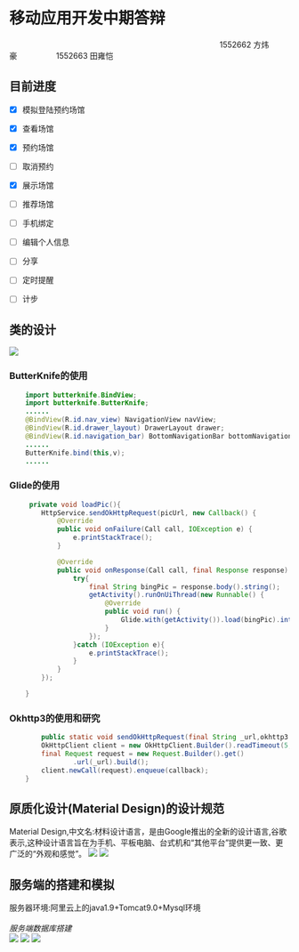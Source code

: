 # 移动应用开发中期答辩
&emsp;&emsp;&emsp;&emsp;&emsp;&emsp;&emsp;&emsp;&emsp;&emsp;&emsp;&emsp;&emsp;&emsp;&emsp;&emsp;&emsp;&emsp;&emsp;&emsp;&emsp;&emsp;&emsp;&emsp;&emsp;&emsp;&emsp;1552662 方炜豪&emsp;&emsp;&emsp;&emsp;&emsp;1552663 田雍恺
## 目前进度
- [x] 模拟登陆预约场馆
- [x] 查看场馆
- [x] 预约场馆
- [ ] 取消预约
- [x] 展示场馆
- [ ] 推荐场馆
- [ ] 手机绑定
- [ ] 编辑个人信息
- [ ] 分享
- [ ] 定时提醒
- [ ] 计步


## 类的设计
![](https://github.com/fangweihao123/Photo-Repo/raw/master/class.png)
### ButterKnife的使用
```java
    import butterknife.BindView;
    import butterknife.ButterKnife;
    ......
    @BindView(R.id.nav_view) NavigationView navView;
    @BindView(R.id.drawer_layout) DrawerLayout drawer;
    @BindView(R.id.navigation_bar) BottomNavigationBar bottomNavigationBar;
    ......
    ButterKnife.bind(this,v);
    ......
```

### Glide的使用
```java
     private void loadPic(){
        HttpService.sendOkHttpRequest(picUrl, new Callback() {
            @Override
            public void onFailure(Call call, IOException e) {
                e.printStackTrace();
            }

            @Override
            public void onResponse(Call call, final Response response) throws IOException {
                try{
                    final String bingPic = response.body().string();
                    getActivity().runOnUiThread(new Runnable() {
                        @Override
                        public void run() {
                            Glide.with(getActivity()).load(bingPic).into(imageView);
                        }
                    });
                }catch (IOException e){
                    e.printStackTrace();
                }
            }
        });

    }
```


### Okhttp3的使用和研究
```java
        public static void sendOkHttpRequest(final String _url,okhttp3.Callback callback){                       //发送请求的动作
        OkHttpClient client = new OkHttpClient.Builder().readTimeout(5, TimeUnit.SECONDS).build();//在builder的时候就实例化了一个dispatcher
        final Request request = new Request.Builder().get()                 //用到build的设计模式
                .url(_url).build();
        client.newCall(request).enqueue(callback);                      
    }
```






## 原质化设计(Material Design)的设计规范
Material Design,中文名:材料设计语言，是由Google推出的全新的设计语言,谷歌表示,这种设计语言旨在为手机、平板电脑、台式机和“其他平台”提供更一致、更广泛的“外观和感觉”。
![](https://github.com/fangweihao123/Photo-Repo/raw/master/giphy.gif)
![](https://github.com/fangweihao123/Photo-Repo/raw/master/iphone-app-design-search-animation-ramotion.gif)

## 服务端的搭建和模拟

服务器环境:阿里云上的java1.9+Tomcat9.0+Mysql环境
<br>
<br>
*服务端数据库搭建*
<br>
![](https://github.com/fangweihao123/Photo-Repo/raw/master/combine_1.jpg)
![](https://github.com/fangweihao123/Photo-Repo/raw/master/combine_2.jpg)
![](https://github.com/fangweihao123/Photo-Repo/raw/master/vote_info.png)